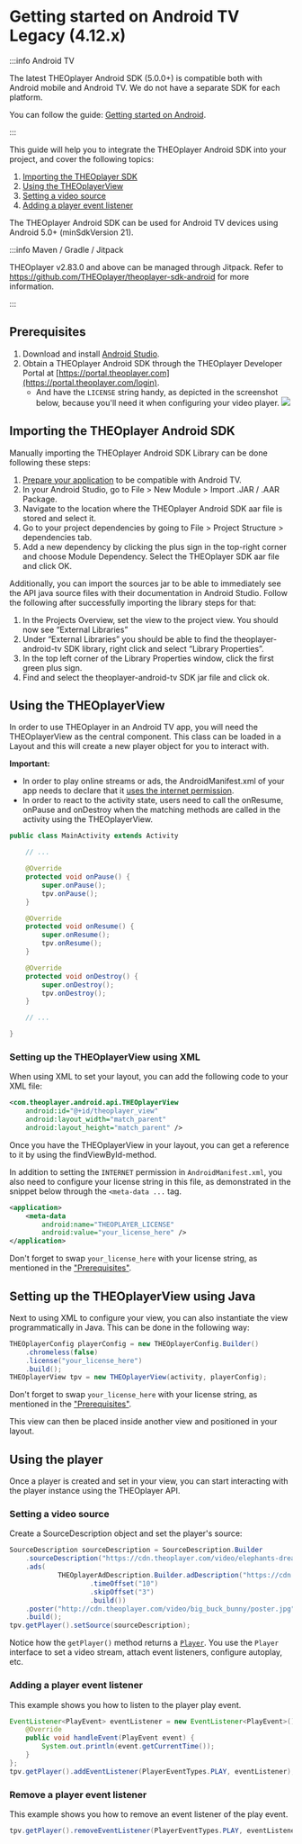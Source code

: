 # Getting started on Android TV Legacy (4.12.x)

:::info Android TV

The latest THEOplayer Android SDK (5.0.0+) is compatible both with Android mobile and Android TV. We do not have a separate SDK for each platform.

You can follow the guide: [Getting started on Android](../../../../../theoplayer/getting-started/01-sdks/02-android/00-getting-started.mdx).

:::

This guide will help you to integrate the THEOplayer Android SDK into your project, and cover the following topics:

1. [Importing the THEOplayer SDK](#importing-the-theoplayer-android-sdk)
2. [Using the THEOplayerView](#using-the-theoplayerview)
3. [Setting a video source](#setting-a-video-source)
4. [Adding a player event listener](#adding-a-player-event-listener)

The THEOplayer Android SDK can be used for Android TV devices using Android 5.0+ (minSdkVersion 21).

:::info Maven / Gradle / Jitpack

THEOplayer v2.83.0 and above can be managed through Jitpack. Refer to <a href="https://github.com/THEOplayer/theoplayer-sdk-android" target="_blank">https://github.com/THEOplayer/theoplayer-sdk-android</a> for more information.

:::

## Prerequisites

1. Download and install [Android Studio](https://developer.android.com/studio/index.html).
2. Obtain a THEOplayer Android SDK through the THEOplayer Developer Portal at [https://portal.theoplayer.com](https://portal.theoplayer.com/login).
   - And have the `LICENSE` string handy, as depicted in the screenshot below, because you'll need it when configuring your video player.
     ![](https://cdn.theoplayer.com/images/git/theoplayer-android-sdk-license-string.png)

## Importing the THEOplayer Android SDK

Manually importing the THEOplayer Android SDK Library can be done following these steps:

1. [Prepare your application](https://developer.android.com/training/tv/start/start.html) to be compatible with Android TV.
2. In your Android Studio, go to File > New Module > Import .JAR / .AAR Package.
3. Navigate to the location where the THEOplayer Android SDK aar file is stored and select it.
4. Go to your project dependencies by going to File > Project Structure > dependencies tab.
5. Add a new dependency by clicking the plus sign in the top-right corner and choose Module Dependency. Select the THEOplayer SDK aar file and click OK.

Additionally, you can import the sources jar to be able to immediately see the API java source files with their documentation in Android Studio. Follow the following after successfully importing the library steps for that:

1. In the Projects Overview, set the view to the project view. You should now see “External Libraries”
2. Under “External Libraries” you should be able to find the theoplayer-android-tv SDK library, right click and select “Library Properties”.
3. In the top left corner of the Library Properties window, click the first green plus sign.
4. Find and select the theoplayer-android-tv SDK jar file and click ok.

## Using the THEOplayerView

In order to use THEOplayer in an Android TV app, you will need the THEOplayerView as the central component. This class can be loaded in a Layout and this will create a new player object for you to interact with.

**Important:**

- In order to play online streams or ads, the AndroidManifest.xml of your app needs to declare that it [uses the internet permission](https://developer.android.com/training/basics/network-ops/connecting.html).
- In order to react to the activity state, users need to call the onResume, onPause and onDestroy when the matching methods are called in the activity using the THEOplayerView.

```java
public class MainActivity extends Activity

    // ...

    @Override
    protected void onPause() {
        super.onPause();
        tpv.onPause();
    }

    @Override
    protected void onResume() {
        super.onResume();
        tpv.onResume();
    }

    @Override
    protected void onDestroy() {
        super.onDestroy();
        tpv.onDestroy();
    }

    // ...

}
```

### Setting up the THEOplayerView using XML

When using XML to set your layout, you can add the following code to your XML file:

```xml
<com.theoplayer.android.api.THEOplayerView
    android:id="@+id/theoplayer_view"
    android:layout_width="match_parent"
    android:layout_height="match_parent" />
```

Once you have the THEOplayerView in your layout, you can get a reference to it by using the findViewById-method.

In addition to setting the `INTERNET` permission in `AndroidManifest.xml`,
you also need to configure your license string in this file, as demonstrated in the snippet below
through the `<meta-data ...` tag.

```xml
<application>
    <meta-data
        android:name="THEOPLAYER_LICENSE"
        android:value="your_license_here" />
</application>
```

Don't forget to swap `your_license_here` with your license string, as mentioned in the ["Prerequisites"](#prerequisites).

## Setting up the THEOplayerView using Java

Next to using XML to configure your view, you can also instantiate the view programmatically in Java. This can be done in the following way:

```java
THEOplayerConfig playerConfig = new THEOplayerConfig.Builder()
    .chromeless(false)
    .license("your_license_here")
    .build();
THEOplayerView tpv = new THEOplayerView(activity, playerConfig);
```

Don't forget to swap `your_license_here` with your license string, as mentioned in the ["Prerequisites"](#prerequisites).

This view can then be placed inside another view and positioned in your layout.

## Using the player

Once a player is created and set in your view, you can start interacting with the player instance using the THEOplayer API.

### Setting a video source

Create a SourceDescription object and set the player's source:

```java
SourceDescription sourceDescription = SourceDescription.Builder
    .sourceDescription("https://cdn.theoplayer.com/video/elephants-dream/playlist.m3u8")
    .ads(
            THEOplayerAdDescription.Builder.adDescription("https://cdn.theoplayer.com/demos/preroll.xml")
                    .timeOffset("10")
                    .skipOffset("3")
                    .build())
    .poster("http://cdn.theoplayer.com/video/big_buck_bunny/poster.jpg")
    .build();
tpv.getPlayer().setSource(sourceDescription);
```

Notice how the `getPlayer()` method returns a [`Player`](pathname:///theoplayer/v4/api-reference/android/com/theoplayer/android/api/player/Player.html).
You use the `Player` interface to set a video stream, attach event listeners, configure autoplay, etc.

### Adding a player event listener

This example shows you how to listen to the player play event.

```java
EventListener<PlayEvent> eventListener = new EventListener<PlayEvent>() {
    @Override
    public void handleEvent(PlayEvent event) {
        System.out.println(event.getCurrentTime());
    }
};
tpv.getPlayer().addEventListener(PlayerEventTypes.PLAY, eventListener);
```

### Remove a player event listener

This example shows you how to remove an event listener of the play event.

```java
tpv.getPlayer().removeEventListener(PlayerEventTypes.PLAY, eventListener);
```
